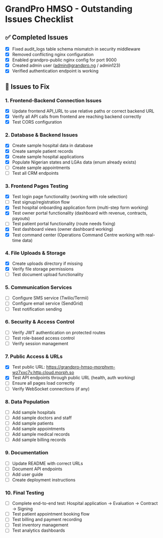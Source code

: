# GrandPro HMSO - Outstanding Issues Checklist

## ✅ Completed Issues
- [x] Fixed audit_logs table schema mismatch in security middleware
- [x] Removed conflicting nginx configuration  
- [x] Enabled grandpro-public nginx config for port 9000
- [x] Created admin user (admin@grandpro.ng / admin123)
- [x] Verified authentication endpoint is working

## 🔧 Issues to Fix

### 1. Frontend-Backend Connection Issues
- [x] Update frontend API_URL to use relative paths or correct backend URL
- [x] Verify all API calls from frontend are reaching backend correctly
- [x] Test CORS configuration

### 2. Database & Backend Issues  
- [x] Create sample hospital data in database
- [x] Create sample patient records
- [x] Create sample hospital applications
- [x] Populate Nigerian states and LGAs data (enum already exists)
- [ ] Create sample appointments
- [ ] Test all CRM endpoints

### 3. Frontend Pages Testing
- [x] Test login page functionality (working with role selection)
- [ ] Test signup/registration flow
- [x] Test hospital onboarding application form (multi-step form working)
- [x] Test owner portal functionality (dashboard with revenue, contracts, payouts)
- [ ] Test patient portal functionality (route needs fixing)
- [x] Test dashboard views (owner dashboard working)
- [x] Test command center (Operations Command Centre working with real-time data)

### 4. File Uploads & Storage
- [x] Create uploads directory if missing
- [x] Verify file storage permissions
- [ ] Test document upload functionality

### 5. Communication Services
- [ ] Configure SMS service (Twilio/Termii)
- [ ] Configure email service (SendGrid)
- [ ] Test notification sending

### 6. Security & Access Control
- [ ] Verify JWT authentication on protected routes
- [ ] Test role-based access control
- [ ] Verify session management

### 7. Public Access & URLs
- [x] Test public URL: https://grandpro-hmso-morphvm-wz7xxc7v.http.cloud.morph.so
- [x] Test API endpoints through public URL (health, auth working)
- [ ] Ensure all pages load correctly
- [ ] Verify WebSocket connections (if any)

### 8. Data Population
- [ ] Add sample hospitals
- [ ] Add sample doctors and staff
- [ ] Add sample patients
- [ ] Add sample appointments
- [ ] Add sample medical records
- [ ] Add sample billing records

### 9. Documentation
- [ ] Update README with correct URLs
- [ ] Document API endpoints
- [ ] Add user guide
- [ ] Create deployment instructions

### 10. Final Testing
- [ ] Complete end-to-end test: Hospital application → Evaluation → Contract → Signing
- [ ] Test patient appointment booking flow
- [ ] Test billing and payment recording
- [ ] Test inventory management
- [ ] Test analytics dashboards

